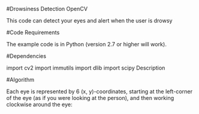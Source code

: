 #Drowsiness Detection OpenCV

This code can detect your eyes and alert when the user is drowsy

#Code Requirements

The example code is in Python (version 2.7 or higher will work).

#Dependencies

import cv2
import immutils
import dlib
import scipy
Description


#Algorithm

Each eye is represented by 6 (x, y)-coordinates, starting at the left-corner of the eye (as if you were looking at the person), and then working clockwise around the eye:

